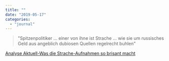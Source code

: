 ```yaml
---
title: ""
date: "2019-05-17"
categories: 
  - "journal"
---
```


> "Spitzenpolitiker ... einer von ihne ist Strache ... wie sie um russisches Geld aus angeblich dubiosen Quellen regelrecht buhlen"

[Analyse Aktuell-Was die Strache-Aufnahmen so brisant macht](https://www.sueddeutsche.de/politik/strache-fpoe-kronen-zeitung-oesterreich-1.4452326)
